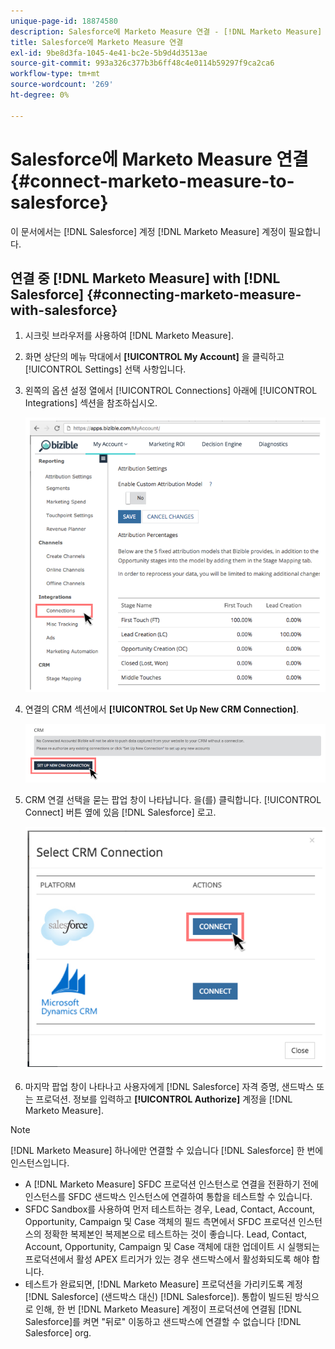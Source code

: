 ```yaml
---
unique-page-id: 18874580
description: Salesforce에 Marketo Measure 연결 - [!DNL Marketo Measure] - 제품 설명서
title: Salesforce에 Marketo Measure 연결
exl-id: 9be8d3fa-1045-4e41-bc2e-5b9d4d3513ae
source-git-commit: 993a326c377b3b6ff48c4e0114b59297f9ca2ca6
workflow-type: tm+mt
source-wordcount: '269'
ht-degree: 0%

---
```


# Salesforce에 Marketo Measure 연결 {#connect-marketo-measure-to-salesforce}

이 문서에서는 [!DNL Salesforce] 계정 [!DNL Marketo Measure] 계정이 필요합니다.

## 연결 중 [!DNL Marketo Measure] with [!DNL Salesforce] {#connecting-marketo-measure-with-salesforce}

1. 시크릿 브라우저를 사용하여 [!DNL Marketo Measure].

1. 화면 상단의 메뉴 막대에서 **[!UICONTROL My Account]** 을 클릭하고 [!UICONTROL Settings] 선택 사항입니다.

1. 왼쪽의 옵션 설정 열에서 [!UICONTROL Connections] 아래에 [!UICONTROL Integrations] 섹션을 참조하십시오.

   ![](assets/1.png)

1. 연결의 CRM 섹션에서 **[!UICONTROL Set Up New CRM Connection]**.

   ![](assets/2.png)

1. CRM 연결 선택을 묻는 팝업 창이 나타납니다. 을(를) 클릭합니다. [!UICONTROL Connect] 버튼 옆에 있음 [!DNL Salesforce] 로고.

   ![](assets/3.png)

1. 마지막 팝업 창이 나타나고 사용자에게 [!DNL Salesforce] 자격 증명, 샌드박스 또는 프로덕션. 정보를 입력하고 **[!UICONTROL Authorize]** 계정을 [!DNL Marketo Measure].

>[!NOTE]
>
>[!DNL Marketo Measure] 하나에만 연결할 수 있습니다 [!DNL Salesforce] 한 번에 인스턴스입니다.
>
>* A [!DNL Marketo Measure] SFDC 프로덕션 인스턴스로 연결을 전환하기 전에 인스턴스를 SFDC 샌드박스 인스턴스에 연결하여 통합을 테스트할 수 있습니다.
>* SFDC Sandbox를 사용하여 먼저 테스트하는 경우, Lead, Contact, Account, Opportunity, Campaign 및 Case 객체의 필드 측면에서 SFDC 프로덕션 인스턴스의 정확한 복제본인 복제본으로 테스트하는 것이 좋습니다. Lead, Contact, Account, Opportunity, Campaign 및 Case 객체에 대한 업데이트 시 실행되는 프로덕션에서 활성 APEX 트리거가 있는 경우 샌드박스에서 활성화되도록 해야 합니다.
>* 테스트가 완료되면, [!DNL Marketo Measure] 프로덕션을 가리키도록 계정 [!DNL Salesforce] (샌드박스 대신) [!DNL Salesforce]). 통합이 빌드된 방식으로 인해, 한 번 [!DNL Marketo Measure] 계정이 프로덕션에 연결됨 [!DNL Salesforce]를 켜면 &quot;뒤로&quot; 이동하고 샌드박스에 연결할 수 없습니다 [!DNL Salesforce] org.


